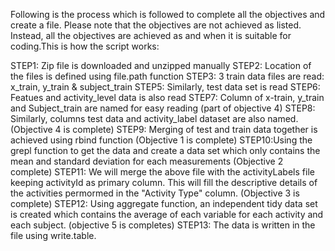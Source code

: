 Following is the process which is followed to complete all the objectives and create a file. Please note that the objectives are not achieved as listed. Instead, all the objectives are achieved as and when it is suitable for coding.This is how the script works:

STEP1: Zip file is downloaded and unzipped manually
STEP2: Location of the files is defined using file.path function
STEP3: 3 train data files are read: x_train, y_train & subject_train
STEP5: Similarly, test data set is read
STEP6: Featues and activity_level data is also read
STEP7: Column of x-train, y_train and Subject_train are named for easy reading (part of objective 4)
STEP8: Similarly, columns test data and activity_label dataset are also named. (Objective 4 is complete)
STEP9: Merging of test and train data together is achieved using rbind function (Objective 1 is complete)
STEP10:Using the grepl function to get the data and create a data set which only contains the mean and standard deviation for each measurements (Objective 2 complete)
STEP11: We will merge the above file with the activityLabels file keeping activityId as primary column. This will fill the descriptive details of the activities permormed in the "Activity Type" column. (Objective 3 is complete)
STEP12: Using aggregate function, an independent tidy data set is created which contains the average of each variable for each activity and each subject. (objective 5 is completes)
STEP13: The data is written in the file using write.table.

